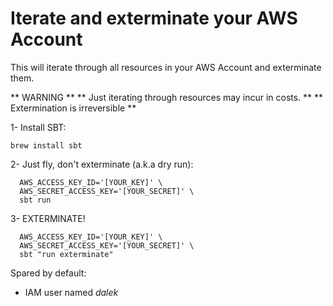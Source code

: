 # Iterate and exterminate your AWS Account

This will iterate through all resources in your AWS Account and exterminate them.

** WARNING **
** Just iterating through resources may incur in costs. **
** Extermination is irreversible **

1- Install SBT:
```
brew install sbt
```

2- Just fly, don't exterminate (a.k.a dry run): 
```
  AWS_ACCESS_KEY_ID='[YOUR_KEY]' \
  AWS_SECRET_ACCESS_KEY='[YOUR_SECRET]' \ 
  sbt run
```

3- EXTERMINATE!
```
  AWS_ACCESS_KEY_ID='[YOUR_KEY]' \
  AWS_SECRET_ACCESS_KEY='[YOUR_SECRET]' \ 
  sbt "run exterminate"
```

Spared by default:
- IAM user named *dalek* 
